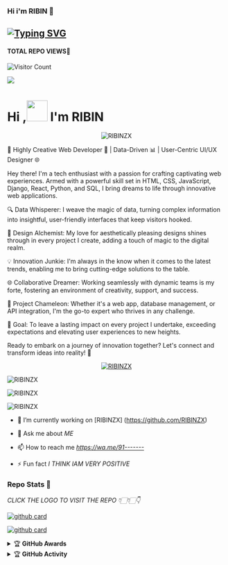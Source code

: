 ### Hi i'm RIBIN 👋

## [![Typing SVG](https://readme-typing-svg.herokuapp.com?font=Lemon+milk&color=F7000&lines=Hi...++im+RIBINZX;Welcome+to+my+profile;full+stack+developer)](https://git.io/typing-svg)
#### TOTAL REPO VIEWS📍
![Visitor Count](https://profile-counter.glitch.me/RIBINZX/count.svg)

<img src=https://i.ibb.co/5WL2Y8j/photo-2022-09-16-09-17-48.jpg>

# Hi ,<a href="Hey"><img src="https://raw.githubusercontent.com/TOXIC-DEVIL/TOXIC-DEVIL/TOXIC-DEVIL-OFFICIAL/media/Hi.gif" width="48px"></a> I'm RIBIN&nbsp;



<p align="center"> <img src="https://komarev.com/ghpvc/?username=RIBINZX&label=Profile%20views&color=0e75b6&style=flat" alt="RIBINZX" /> </p>

<p>🚀 Highly Creative Web Developer 🎨 | Data-Driven 📊 | User-Centric UI/UX Designer 🌐

Hey there! I'm a tech enthusiast with a passion for crafting captivating web experiences. Armed with a powerful skill set in HTML, CSS, JavaScript, Django, React, Python, and SQL, I bring dreams to life through innovative web applications.

🔍 Data Whisperer: I weave the magic of data, turning complex information into insightful, user-friendly interfaces that keep visitors hooked.

🎨 Design Alchemist: My love for aesthetically pleasing designs shines through in every project I create, adding a touch of magic to the digital realm.

💡 Innovation Junkie: I'm always in the know when it comes to the latest trends, enabling me to bring cutting-edge solutions to the table.

🌐 Collaborative Dreamer: Working seamlessly with dynamic teams is my forte, fostering an environment of creativity, support, and success.

💼 Project Chameleon: Whether it's a web app, database management, or API integration, I'm the go-to expert who thrives in any challenge.

🎯 Goal: To leave a lasting impact on every project I undertake, exceeding expectations and elevating user experiences to new heights.

Ready to embark on a journey of innovation together? Let's connect and transform ideas into reality! 💬</p>


<p align="center"> <a href="https://github.com/ryo-ma/github-profile-trophy"><img src="https://github-profile-trophy.vercel.app/?username=RIBINZX" alt="RIBINZX" /></a> </p>

<p align="center">
<p><img align="center" src="https://github-readme-stats.vercel.app/api/top-langs?username=RIBINZX&show_icons=true&theme=dark&locale=en&layout=compact" alt="RIBINZX" /></p>

<p align="center">
<p><img align="center" src="https://github-readme-stats.vercel.app/api?username=RIBINZX&show_icons=true&theme=dark&locale=en" alt="RIBINZX" /></p>

<p><img align="center" src="https://github-readme-streak-stats.herokuapp.com/?user=RIBINZX&theme=dark" alt="RIBINZX" /></p>
</p>

- 🔭 I’m currently working on [RIBINZX] (https://github.com/RIBINZX)

- 💬 Ask me about *ME*

- 📫 How to reach me *https://wa.me/91-------*

- ⚡️ Fun fact *I THINK IAM VERY POSITIVE*


### Repo Stats 🔭

*CLICK THE LOGO TO VISIT THE REPO 👇🏻👇🏻👇*


[![github card](https://github-readme-stats.vercel.app/api/pin/?username=RIBINZX&repo=RIBINZX&theme=dark)](https://github.com/RIBINZX)




[![github card](https://github-readme-stats.vercel.app/api/pin/?username=RIBINZX&repo=RIBINZX&theme=dark)](https://github.com/RIBINZX)




<details>
    <summary>&#127942 <b>GitHub Awards</b></summary><br/>

![Github Trophy](https://github-profile-trophy.vercel.app/?username=RIBINZX)

</details>

<details>
    <summary>&#127942 <b>GitHub Activity</b></summary><br/>
